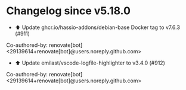 # Changelog since v5.18.0
- ⬆️ Update ghcr.io/hassio-addons/debian-base Docker tag to v7.6.3 (#911)

Co-authored-by: renovate[bot] <29139614+renovate[bot]@users.noreply.github.com> 
- ⬆️ Update emilast/vscode-logfile-highlighter to v3.4.0 (#912)

Co-authored-by: renovate[bot] <29139614+renovate[bot]@users.noreply.github.com> 
